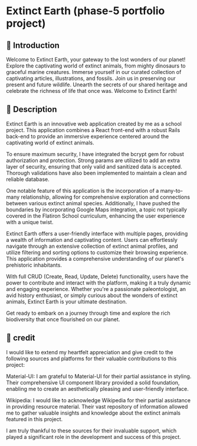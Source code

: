 # Extinct Earth (phase-5 portfolio project)

## 📖 Introduction

Welcome to Extinct Earth, your gateway to the lost wonders of our planet! Explore the captivating world of extinct animals, from mighty dinosaurs to graceful marine creatures. Immerse yourself in our curated collection of captivating articles, illustrations, and fossils. Join us in preserving our present and future wildlife. Unearth the secrets of our shared heritage and celebrate the richness of life that once was. Welcome to Extinct Earth!

## 🦕 Description 

Extinct Earth is an innovative web application created by me as a school project. This application combines a React front-end with a robust Rails back-end to provide an immersive experience centered around the captivating world of extinct animals.

To ensure maximum security, I have integrated the bcrypt gem for robust authorization and protection. Strong params are utilized to add an extra layer of security, ensuring that only valid and sanitized data is accepted. Thorough validations have also been implemented to maintain a clean and reliable database.

One notable feature of this application is the incorporation of a many-to-many relationship, allowing for comprehensive exploration and connections between various extinct animal species. Additionally, I have pushed the boundaries by incorporating Google Maps integration, a topic not typically covered in the Flatiron School curriculum, enhancing the user experience with a unique twist.

Extinct Earth offers a user-friendly interface with multiple pages, providing a wealth of information and captivating content. Users can effortlessly navigate through an extensive collection of extinct animal profiles, and utilize filtering and sorting options to customize their browsing experience. This application provides a comprehensive understanding of our planet's prehistoric inhabitants.

With full CRUD (Create, Read, Update, Delete) functionality, users have the power to contribute and interact with the platform, making it a truly dynamic and engaging experience. Whether you're a passionate paleontologist, an avid history enthusiast, or simply curious about the wonders of extinct animals, Extinct Earth is your ultimate destination.

Get ready to embark on a journey through time and explore the rich biodiversity that once flourished on our planet. 

## 👏 credit

I would like to extend my heartfelt appreciation and give credit to the following sources and platforms for their valuable contributions to this project:

Material-UI: I am grateful to Material-UI for their partial assistance in styling. Their comprehensive UI component library provided a solid foundation, enabling me to create an aesthetically pleasing and user-friendly interface.

Wikipedia: I would like to acknowledge Wikipedia for their partial assistance in providing resource material. Their vast repository of information allowed me to gather valuable insights and knowledge about the extinct animals featured in this project.

I am truly thankful to these sources for their invaluable support, which played a significant role in the development and success of this project.



